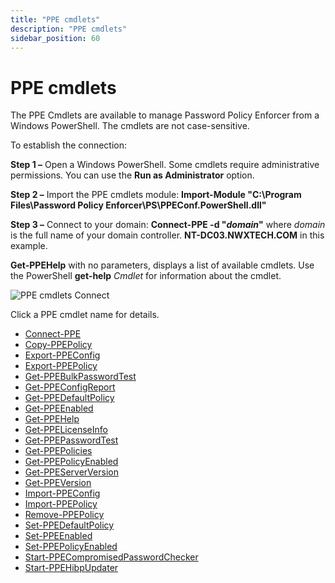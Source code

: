 ```yaml
---
title: "PPE cmdlets"
description: "PPE cmdlets"
sidebar_position: 60
---
```


# PPE cmdlets

The PPE Cmdlets are available to manage Password Policy Enforcer from a Windows PowerShell. The
cmdlets are not case-sensitive.

To establish the connection:

**Step 1 –** Open a Windows PowerShell. Some cmdlets require administrative permissions. You can use
the **Run as Administrator** option.

**Step 2 –** Import the PPE cmdlets module:
**Import-Module "C:\Program Files\Password Policy Enforcer\PS\PPEConf.PowerShell.dll"**

**Step 3 –** Connect to your domain:
**Connect-PPE -d "_domain_"** where _domain_ is the full name of your domain controller.
**NT-DC03.NWXTECH.COM** in this example.

**Get-PPEHelp** with no parameters, displays a list of available cmdlets. Use the PowerShell
**get-help** _Cmdlet_ for information about the cmdlet.

![PPE cmdlets Connect](/images/passwordpolicyenforcer/11.0/administration/cmdletconnect.webp)

Click a PPE cmdlet name for details.

- [Connect-PPE](/docs/passwordpolicyenforcer/11.0/admin/cmdlets/cmdconnectppe.md)
- [Copy-PPEPolicy](/docs/passwordpolicyenforcer/11.0/admin/cmdlets/cmdcopyppepolicy.md)
- [Export-PPEConfig](/docs/passwordpolicyenforcer/11.0/admin/cmdlets/cmdexportppeconfig.md)
- [Export-PPEPolicy](/docs/passwordpolicyenforcer/11.0/admin/cmdlets/cmdexportppepolicy.md)
- [Get-PPEBulkPasswordTest](/docs/passwordpolicyenforcer/11.0/admin/cmdlets/cmdgetppebulkpasswordtest.md)
- [Get-PPEConfigReport](/docs/passwordpolicyenforcer/11.0/admin/cmdlets/cmdgetppeconfigreport.md)
- [Get-PPEDefaultPolicy](/docs/passwordpolicyenforcer/11.0/admin/cmdlets/cmdgetppedefaultpolicy.md)
- [Get-PPEEnabled](/docs/passwordpolicyenforcer/11.0/admin/cmdlets/cmdgetppeenabled.md)
- [Get-PPEHelp](/docs/passwordpolicyenforcer/11.0/admin/cmdlets/cmdgetppehelp.md)
- [Get-PPELicenseInfo](/docs/passwordpolicyenforcer/11.0/admin/cmdlets/cmdgetppelicenseinfo.md)
- [Get-PPEPasswordTest](/docs/passwordpolicyenforcer/11.0/admin/cmdlets/cmdgetppepasswordtest.md)
- [Get-PPEPolicies](/docs/passwordpolicyenforcer/11.0/admin/cmdlets/cmdgetppepolicies.md)
- [Get-PPEPolicyEnabled](/docs/passwordpolicyenforcer/11.0/admin/cmdlets/cmdgetppepolicyenabled.md)
- [Get-PPEServerVersion](/docs/passwordpolicyenforcer/11.0/admin/cmdlets/cmdgetppeserverversion.md)
- [Get-PPEVersion](/docs/passwordpolicyenforcer/11.0/admin/cmdlets/cmdgetppeversion.md)
- [Import-PPEConfig](/docs/passwordpolicyenforcer/11.0/admin/cmdlets/cmdimportppeconfig.md)
- [Import-PPEPolicy](/docs/passwordpolicyenforcer/11.0/admin/cmdlets/cmdimportppepolicy.md)
- [Remove-PPEPolicy](/docs/passwordpolicyenforcer/11.0/admin/cmdlets/cmdremoveppepolicy.md)
- [Set-PPEDefaultPolicy](/docs/passwordpolicyenforcer/11.0/admin/cmdlets/cmdsetppedefaultpolicy.md)
- [Set-PPEEnabled](/docs/passwordpolicyenforcer/11.0/admin/cmdlets/cmdsetppeenabled.md)
- [Set-PPEPolicyEnabled](/docs/passwordpolicyenforcer/11.0/admin/cmdlets/cmdsetppepolicyenabled.md)
- [Start-PPECompromisedPasswordChecker](/docs/passwordpolicyenforcer/11.0/admin/cmdlets/cmdstartppecompromisedpasswordchecker.md)
- [Start-PPEHibpUpdater](/docs/passwordpolicyenforcer/11.0/admin/cmdlets/cmdstartppehibpupdater.md)
